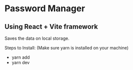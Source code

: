 # Password Manager
## Using React + Vite framework

Saves the data on local storage.

Steps to Install:
(Make sure yarn is installed on your machine)
- yarn add
- yarn dev
